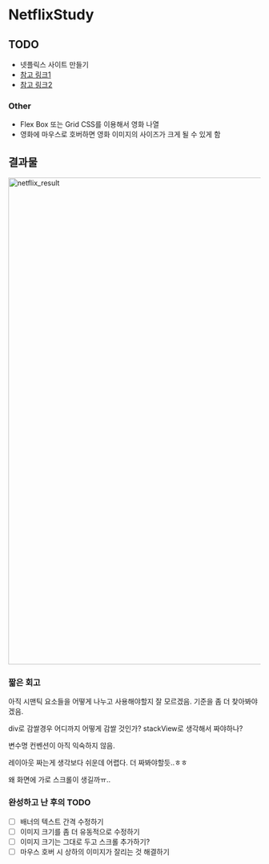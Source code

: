 # NetflixStudy

## TODO
- 넷플릭스 사이트 만들기
- [참고 링크1](https://lh3.googleusercontent.com/8xDLWXyuY847umy8SdKI9ZeGvLwa1x-pj1mzzdLN-JCCE-gL1343GmRhLad2T2Z4THu_6mhZsFzdDKg2hF0s5I8X9BMoy0N8WDRQT6UwFQSrnZcOJAxp3FHHzR1T9x0orSCKCGHjvY54HLV0pzmFB8s)
- [참고 링크2](https://lh3.googleusercontent.com/Lun462uhac9A7ubcDvwfyuYWQVV0KF6jD6l6QiTy5GWXogAqgaQFMI-1gNAeP5f7ZCy1UTn4i91KrzAlFhu1knxjclPq7BS_yPPU0vUbnjRthZwvSvY6XCpjdSxciECysNO0gEcqdmSObhJ8LSSo0d0)

### Other
- Flex Box 또는 Grid CSS를 이용해서 영화 나열
- 영화에 마우스로 호버하면 영화 이미지의 사이즈가 크게 될 수 있게 함


## 결과물
<img width="971" alt="netflix_result" src="https://github.com/user-attachments/assets/0f03bde6-d4fc-4210-b829-7d099faca920">

### 짧은 회고
아직 시맨틱 요소들을 어떻게 나누고 사용해야할지 잘 모르겠음. 기준을 좀 더 찾아봐야겠음.

div로 감쌀경우 어디까지 어떻게 감쌀 것인가? stackView로 생각해서 짜야하나?

변수명 컨벤션이 아직 익숙하지 않음.

레이아웃 짜는게 생각보다 쉬운데 어렵다. 더 짜봐야할듯..ㅎㅎ

왜 화면에 가로 스크롤이 생길까ㅠ..


### 완성하고 난 후의 TODO
- [ ] 배너의 텍스트 간격 수정하기
- [ ] 이미지 크기를 좀 더 유동적으로 수정하기
- [ ] 이미지 크기는 그대로 두고 스크롤 추가하기?
- [ ] 마우스 호버 시 상하의 이미지가 잘리는 것 해결하기
